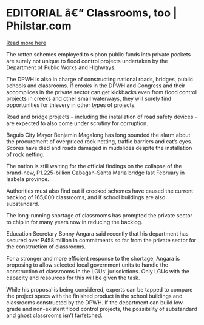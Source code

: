 # EDITORIAL â€” Classrooms, too | Philstar.com

[Read more here](https://www.philstar.com/opinion/2025/09/08/2471273/editorial-classrooms-too)

The rotten schemes employed to siphon public funds into private pockets are surely not unique to flood control projects undertaken by the Department of Public Works and Highways.

The DPWH is also in charge of constructing national roads, bridges, public schools and classrooms. If crooks in the DPWH and Congress and their accomplices in the private sector can get kickbacks even from flood control projects in creeks and other small waterways, they will surely find opportunities for thievery in other types of projects.

Road and bridge projects – including the installation of road safety devices – are expected to also come under scrutiny for corruption.

Baguio City Mayor Benjamin Magalong has long sounded the alarm about the procurement of overpriced rock netting, traffic barriers and cat’s eyes. Scores have died and roads damaged in mudslides despite the installation of rock netting.

The nation is still waiting for the official findings on the collapse of the brand-new, P1.225-billion Cabagan-Santa Maria bridge last February in Isabela province.

Authorities must also find out if crooked schemes have caused the current backlog of 165,000 classrooms, and if school buildings are also substandard.

The long-running shortage of classrooms has prompted the private sector to chip in for many years now in reducing the backlog.

Education Secretary Sonny Angara said recently that his department has secured over P458 million in commitments so far from the private sector for the construction of classrooms.

For a stronger and more efficient response to the shortage, Angara is proposing to allow selected local government units to handle the construction of classrooms in the LGUs’ jurisdictions. Only LGUs with the capacity and resources for this will be given the task.

While his proposal is being considered, experts can be tapped to compare the project specs with the finished product in the school buildings and classrooms constructed by the DPWH. If the department can build low-grade and non-existent flood control projects, the possibility of substandard and ghost classrooms isn’t farfetched.
